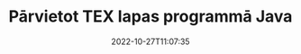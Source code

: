 ---
############################# Static ############################
layout: "auto-gen-merger"
date: 2022-10-27T11:07:35
draft: false
otherformats: vsdx vssm vssx vstm vstx vsx vtx xlam xls xlsb xlsm xlsx xlt xltm xltx xps

############################# Head ############################
head_title: "Pārvietot TEX lapas programmā Java"
head_description: "Pārvietojiet lapas TEX dokumentā programmā Java uz jebkuru pozīciju, izmantojot dokumentu apvienošanas API."

############################# Header ############################
title: "Pārvietot TEX lapas programmā Java"
description: "Pārvietojiet TEX lapas ar dažām Java koda rindām."
bg_image: "https://cms.admin.containerize.com/templates/aspose/App_Themes/V3/images/bg/header1.png"
bg_overlay: false
button:
    enable: true
    icon: "fas fa-arrow-down"
    label: "Lejupielādēt bezmaksas izmēģinājuma versiju"
    link: "https://downloads.groupdocs.com/merger/java"

############################# SubMenu ############################
submenu:
    enable: true

    left:
        img_alt: "GroupDocs.Merger for Java"
        image: "https://cms.admin.containerize.com/templates/groupdocs/images/product-logos/90x90-noborder/groupdocs-merger-java.png"
        product: "GroupDocs.Merger"
        platform: "Java"

    middle:
        button:

            # button loop
            - link: "https://apireference.groupdocs.com/merger/java"
              text: "API atsauce"

            # button loop
            - link: "https://github.com/groupdocs-merger"
              text: "Kodu piemēri"

            # button loop
            - link: "https://products.groupdocs.app/merger/family"
              text: "Tiešraides demonstrācijas"

            # button loop
            - link: "https://purchase.groupdocs.com/pricing/merger/java"
              text: "Cenu noteikšana"

    right:
        link_download: "https://downloads.groupdocs.com/merger"
        link_learn: "https://docs.groupdocs.com/merger/java"
        link_buy: "https://purchase.groupdocs.com"

############################# About ############################
about:
    enable: true
    title: "Par GroupDocs.Merger for Java API"
    content: |
        [GroupDocs.Merger for Java](/lv/merger/java/) piedāvā vienkāršu risinājumu, lai droši apvienotu un sadalītu dažādus dokumentu formātus, tostarp PDF, Microsoft Office (Word, Excel, PowerPoint). , OneNote), OpenDocument, HTML, attēli un daudzas citas Java lietojumprogrammās. Pievienojot tikai dažas koda rindiņas, veiciet vairākas dokumenta darbības, piemēram, pārvietojiet, noņemiet, pagrieziet, apmainiet, izvelciet vai mainiet lappušu orientāciju dokumentos. Dokumentu apvienošanas API atbalsta arī dokumentu lapu priekšskatīšanu kā attēlu, lai analizētu dokumenta struktūru, formatējumu un lapas saturu.
        
        GroupDocs.Merger API ir pareizā izvēle korporatīvajiem risinājumiem, kuriem nepieciešamas failu lapu pārvietošanas funkcijas. Šīs API tiek labi atbalstītas visās lielākajās operētājsistēmās un platformās, tostarp J2SE 7.0 (1.7), J2SE 8.0 (1.8), Java 10.

############################# Steps ############################
steps:
    enable: true
    title_left: "Pārvietot TEX faila lapas pakalpojumā Java"
    content_left: |
        [GroupDocs.Merger for Java](/lv/merger/java/) ļauj Java izstrādātājiem viegli pārvietot lapas TEX failā, veicot dažas vienkāršas darbības. .
        
        * Inicializējiet **MoveOptions**, lai norādītu pašreizējo un jauno lappušu numurus.
        * Izveidojiet jaunu **Merger** gadījumu un norādiet avota dokumenta ceļu kā konstruktora parametru.
        * Izsauciet **movePage** un nododiet objektam **MoveOptions**.
        * Izsauciet **save** un norādiet faila ceļu, lai saglabātu iegūto dokumentu.

    title_right: "Sistēmas prasības"
    content_right: |
        GroupDocs.Merger for Java API tiek atbalstītas visās lielākajās platformās un operētājsistēmās. Pirms tālāk norādītā koda izpildes, lūdzu, pārliecinieties, vai jūsu sistēmā ir instalēti šādi priekšnosacījumi.

        * Operētājsistēmas: Microsoft Windows, Linux, MacOS
        * Izstrādes vides: NetBeans, IntelliJ IDEA, Eclipse
        * Ietvari: J2SE 7.0 (1.7), J2SE 8.0 (1.8), Java 10
        * Lejupielādējiet jaunāko GroupDocs.Merger for Java versiju no [Maven](https://repository.groupdocs.com/webapp/#/artifacts/browse/tree/General/repo/com/groupdocs/groupdocs-merger)
         
    code: |
     {{% merger/additional-styles %}}
     {{< merger/code-merger title="Kā pārvietot TEX faila lapas, izmantojot Java piemēra kodu">}}

        ```java    
        // Pārvietojiet TEX faila lapas, izmantojot GroupDocs.Merger API
        int pageNumber = 6;
        int newPageNumber = 1;

        // Inicializējiet MoveOptions klasi, lai norādītu pašreizējo un jauno lappušu numurus
        MoveOptions moveOptions = new MoveOptions(pageNumber, newPageNumber);

        // Izveidot saplūšanu, ievadot TEX dokumentu
        Merger merger = new Merger("input.tex");

        // Izsauciet metodi movePage un nododiet tai MoveOptions objektu
        merger.movePage(moveOptions);
    
        // Izsauciet saglabāšanas metodi un nododiet vajadzīgo faila ceļu, lai saglabātu izvaddokumentu
        merger.save("output.tex");
        ```
     {{< /merger/code-merger >}}

############################# Demos ############################
demos:
    enable: true
    title: "Demonstrācijas tiešraidē — pārvietojiet TEX lapas tiešsaistē"
    content: |
       Pārvietojiet TEX faila lapas tūlīt, apmeklējot vietni [GroupDocs.Merger Live Demos](https://products.groupdocs.app/splitter/move-pages/tex).
       Tiešraides demonstrācijai ir šādas priekšrocības.
        
############################# About Formats ############################
about_formats:
    enable: true

############################# More Formats ############################
more_formats:
    enable: true
    title: "Pārvietojiet citu dokumentu formātu lapas"
    content: |
        Java dokumentē apvienošanas un sadalīšanas API failu formātiem un attēliem. Pārvietojiet dažus populāros failu formātus, kā norādīts tālāk.

############################# Back to top ###############################
back_to_top:
    enable: true
---